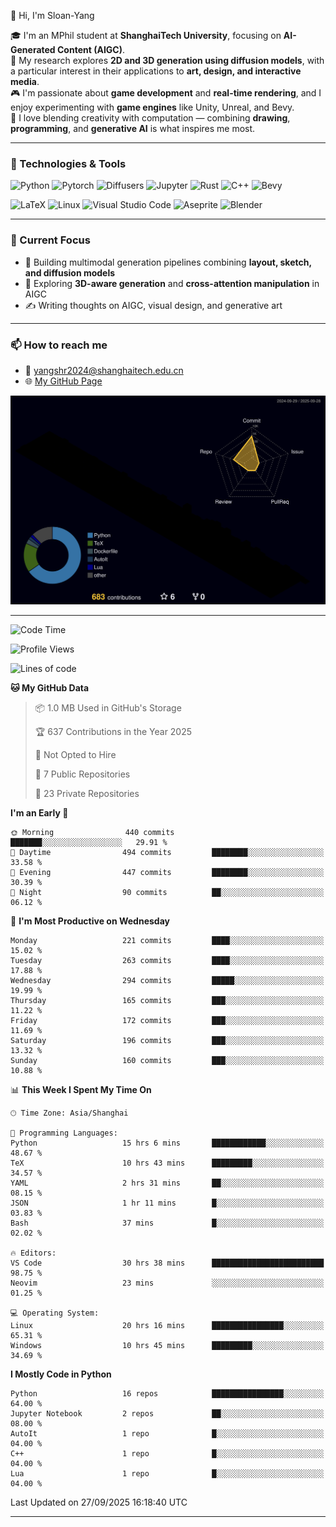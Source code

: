 👋 Hi, I'm Sloan-Yang

🎓 I'm an MPhil student at **ShanghaiTech University**, focusing on **AI-Generated Content (AIGC)**.  
🧠 My research explores **2D and 3D generation using diffusion models**, with a particular interest in their applications to **art, design, and interactive media**.  
🎮 I'm passionate about **game development** and **real-time rendering**, and I enjoy experimenting with **game engines** like Unity, Unreal, and Bevy.  
🎨 I love blending creativity with computation — combining **drawing**, **programming**, and **generative AI** is what inspires me most.

---

### 🧰 Technologies & Tools

![Python](https://img.shields.io/badge/python-%233776AB.svg?style=for-the-badge&logo=python&logoColor=white)
![Pytorch](https://img.shields.io/badge/pytorch-%23EE4C2C.svg?style=for-the-badge&logo=pytorch&logoColor=white)
![Diffusers](https://img.shields.io/badge/diffusers-HuggingFace-yellow?style=for-the-badge&logo=huggingface&logoColor=black)
![Jupyter](https://img.shields.io/badge/Jupyter-%23F37626.svg?style=for-the-badge&logo=Jupyter&logoColor=white)
![Rust](https://img.shields.io/badge/Rust-%23000000.svg?style=for-the-badge&logo=rust&logoColor=white)
![C++](https://img.shields.io/badge/C++-%2300599C.svg?style=for-the-badge&logo=c%2B%2B&logoColor=white)
![Bevy](https://img.shields.io/badge/Bevy-000000.svg?style=for-the-badge&logo=bevy&logoColor=white)

![LaTeX](https://img.shields.io/badge/LaTeX-47A141?style=for-the-badge&logo=latex&logoColor=white)
![Linux](https://img.shields.io/badge/Linux-FCC624?style=for-the-badge&logo=linux&logoColor=black)
![Visual Studio Code](https://img.shields.io/badge/VSCode-0078d7.svg?style=for-the-badge&logo=visual-studio-code&logoColor=white)
![Aseprite](https://img.shields.io/badge/Aseprite-FFFFFF?style=for-the-badge&logo=Aseprite&logoColor=%237D929E)
![Blender](https://img.shields.io/badge/Blender-F5792A?style=for-the-badge&logo=blender&logoColor=white)

---

### 🔭 Current Focus

- 🎨 Building multimodal generation pipelines combining **layout, sketch, and diffusion models**
- 🧪 Exploring **3D-aware generation** and **cross-attention manipulation** in AIGC
- ✍️ Writing thoughts on AIGC, visual design, and generative art

---

### 📫 How to reach me

- 📧 <a href="mailto:yangshr2024@shanghaitech.edu.cn">yangshr2024@shanghaitech.edu.cn</a>
- 🌐 [My GitHub Page](https://sloan-yang.github.io)  



![3D Profile](https://raw.githubusercontent.com/Sloan-Yang/Sloan-Yang/main/profile-3d-contrib/profile-night-rainbow.svg)

---


<!--START_SECTION:waka-->
![Code Time](http://img.shields.io/badge/Code%20Time-591%20hrs%2029%20mins-blue)

![Profile Views](http://img.shields.io/badge/Profile%20Views-0-blue)

![Lines of code](https://img.shields.io/badge/From%20Hello%20World%20I%27ve%20Written-2.2%20million%20lines%20of%20code-blue)

**🐱 My GitHub Data** 

> 📦 1.0 MB Used in GitHub's Storage 
 > 
> 🏆 637 Contributions in the Year 2025
 > 
> 🚫 Not Opted to Hire
 > 
> 📜 7 Public Repositories 
 > 
> 🔑 23 Private Repositories 
 > 
**I'm an Early 🐤** 

```text
🌞 Morning                440 commits         ███████░░░░░░░░░░░░░░░░░░   29.91 % 
🌆 Daytime                494 commits         ████████░░░░░░░░░░░░░░░░░   33.58 % 
🌃 Evening                447 commits         ████████░░░░░░░░░░░░░░░░░   30.39 % 
🌙 Night                  90 commits          ██░░░░░░░░░░░░░░░░░░░░░░░   06.12 % 
```
📅 **I'm Most Productive on Wednesday** 

```text
Monday                   221 commits         ████░░░░░░░░░░░░░░░░░░░░░   15.02 % 
Tuesday                  263 commits         ████░░░░░░░░░░░░░░░░░░░░░   17.88 % 
Wednesday                294 commits         █████░░░░░░░░░░░░░░░░░░░░   19.99 % 
Thursday                 165 commits         ███░░░░░░░░░░░░░░░░░░░░░░   11.22 % 
Friday                   172 commits         ███░░░░░░░░░░░░░░░░░░░░░░   11.69 % 
Saturday                 196 commits         ███░░░░░░░░░░░░░░░░░░░░░░   13.32 % 
Sunday                   160 commits         ███░░░░░░░░░░░░░░░░░░░░░░   10.88 % 
```


📊 **This Week I Spent My Time On** 

```text
🕑︎ Time Zone: Asia/Shanghai

💬 Programming Languages: 
Python                   15 hrs 6 mins       ████████████░░░░░░░░░░░░░   48.67 % 
TeX                      10 hrs 43 mins      █████████░░░░░░░░░░░░░░░░   34.57 % 
YAML                     2 hrs 31 mins       ██░░░░░░░░░░░░░░░░░░░░░░░   08.15 % 
JSON                     1 hr 11 mins        █░░░░░░░░░░░░░░░░░░░░░░░░   03.83 % 
Bash                     37 mins             █░░░░░░░░░░░░░░░░░░░░░░░░   02.02 % 

🔥 Editors: 
VS Code                  30 hrs 38 mins      █████████████████████████   98.75 % 
Neovim                   23 mins             ░░░░░░░░░░░░░░░░░░░░░░░░░   01.25 % 

💻 Operating System: 
Linux                    20 hrs 16 mins      ████████████████░░░░░░░░░   65.31 % 
Windows                  10 hrs 45 mins      █████████░░░░░░░░░░░░░░░░   34.69 % 
```

**I Mostly Code in Python** 

```text
Python                   16 repos            ████████████████░░░░░░░░░   64.00 % 
Jupyter Notebook         2 repos             ██░░░░░░░░░░░░░░░░░░░░░░░   08.00 % 
AutoIt                   1 repo              █░░░░░░░░░░░░░░░░░░░░░░░░   04.00 % 
C++                      1 repo              █░░░░░░░░░░░░░░░░░░░░░░░░   04.00 % 
Lua                      1 repo              █░░░░░░░░░░░░░░░░░░░░░░░░   04.00 % 
```




 Last Updated on 27/09/2025 16:18:40 UTC
<!--END_SECTION:waka-->

---





